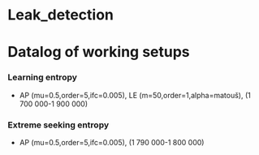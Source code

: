 # Leak_detection
# Datalog of working setups
### Learning entropy
- AP (mu=0.5,order=5,ifc=0.005), LE (m=50,order=1,alpha=matouš), (1 700 000-1 900 000)
### Extreme seeking entropy
- AP (mu=0.5,order=5,ifc=0.005), (1 790 000-1 800 000)
